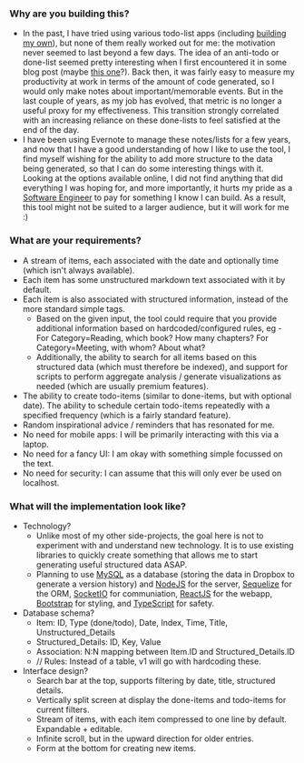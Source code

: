 ### Why are you building this?
* In the past, I have tried using various todo-list apps (including [building my own](https://github.com/kaustubh-karkare/todolist)), but none of them really worked out for me: the motivation never seemed to last beyond a few days. The idea of an anti-todo or done-list seemed pretty interesting when I first encountered it in some blog post (maybe [this one](https://www.fastcompany.com/3034785/why-an-anti-to-do-list-might-be-the-secret-to-productivity)?). Back then, it was fairly easy to measure my productivity at work in terms of the amount of code generated, so I would only make notes about important/memorable events. But in the last couple of years, as my job has evolved, that metric is no longer a useful proxy for my effectiveness. This transition strongly correlated with an increasing reliance on these done-lists to feel satisfied at the end of the day.
* I have been using Evernote to manage these notes/lists for a few years, and now that I have a good understanding of how I like to use the tool, I find myself wishing for the ability to add more structure to the data being generated, so that I can do some interesting things with it. Looking at the options available online, I did not find anything that did everything I was hoping for, and more importantly, it hurts my pride as a [Software Engineer](https://www.linkedin.com/in/kaustubh-karkare/) to pay for something I know I can build. As a result, this tool might not be suited to a larger audience, but it will work for me :)

### What are your requirements?
* A stream of items, each associated with the date and optionally time (which isn't always available).
* Each item has some unstructured markdown text associated with it by default.
* Each item is also associated with structured information, instead of the more standard simple tags.
    * Based on the given input, the tool could require that you provide additional information based on hardcoded/configured rules, eg - For Category=Reading, which book? How many chapters? For Category=Meeting, with whom? About what?
    * Additionally, the ability to search for all items based on this structured data (which must therefore be indexed), and support for scripts to perform aggregate analysis / generate visualizations as needed (which are usually premium features).
* The ability to create todo-items (similar to done-items, but with optional date). The ability to schedule certain todo-items repeatedly with a specified frequency (which is a fairly standard feature).
* Random inspirational advice / reminders that has resonated for me.
* No need for mobile apps: I will be primarily interacting with this via a laptop.
* No need for a fancy UI: I am okay with something simple focussed on the text.
* No need for security: I can assume that this will only ever be used on localhost.

### What will the implementation look like?
* Technology?
    * Unlike most of my other side-projects, the goal here is not to experiment with and understand new technology. It is to use existing libraries to quickly create something that allows me to start generating useful structured data ASAP.
    * Planning to use [MySQL](https://www.mysql.com/) as a database (storing the data in Dropbox to generate a version history) and [NodeJS](https://nodejs.org/en/) for the server, [Sequelize](https://sequelize.org/) for the ORM, [SocketIO](https://socket.io/) for communiation, [ReactJS](https://reactjs.org/) for the webapp, [Bootstrap](https://getbootstrap.com/) for styling, and [TypeScript](https://www.typescriptlang.org/) for safety.
* Database schema?
    * Item: ID, Type (done/todo), Date, Index, Time, Title, Unstructured_Details
    * Structured_Details: ID, Key, Value
    * Association: N:N mapping between Item.ID and Structured_Details.ID
    * // Rules: Instead of a table, v1 will go with hardcoding these.
* Interface design?
    * Search bar at the top, supports filtering by date, title, structured details.
    * Vertically split screen at display the done-items and todo-items for current filters.
    * Stream of items, with each item compressed to one line by default. Expandable + editable.
    * Infinite scroll, but in the upward direction for older entries.
    * Form at the bottom for creating new items.
